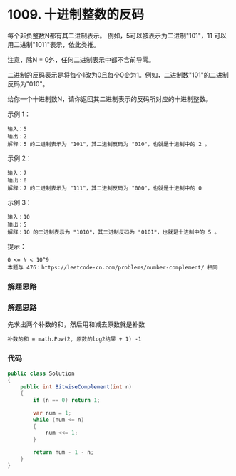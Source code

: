 # 1009. 十进制整数的反码
每个非负整数N都有其二进制表示。
例如，5可以被表示为二进制"101"，11 可以用二进制"1011"表示，依此类推。

注意，除N = 0外，任何二进制表示中都不含前导零。

二进制的反码表示是将每个1改为0且每个0变为1。例如，二进制数"101"的二进制反码为"010"。

给你一个十进制数N，请你返回其二进制表示的反码所对应的十进制整数。

示例 1：
```
输入：5
输出：2
解释：5 的二进制表示为 "101"，其二进制反码为 "010"，也就是十进制中的 2 。
```
示例 2：
```
输入：7
输出：0
解释：7 的二进制表示为 "111"，其二进制反码为 "000"，也就是十进制中的 0 
```
示例 3：
```
输入：10
输出：5
解释：10 的二进制表示为 "1010"，其二进制反码为 "0101"，也就是十进制中的 5 。
```

提示：
```
0 <= N < 10^9
本题与 476：https://leetcode-cn.com/problems/number-complement/ 相同
```

### 解题思路
### 解题思路
先求出两个补数的和，然后用和减去原数就是补数
```
补数的和 = math.Pow(2, 原数的log2结果 + 1) -1
```


### 代码

```csharp
public class Solution
{
    public int BitwiseComplement(int n)
    {
        if (n == 0) return 1;

        var num = 1;
        while (num <= n)
        {
            num <<= 1;
        }

        return num - 1 - n;
    }
}
```